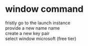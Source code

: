 # window command 


fristly go to the launch instance
<br>
provide a new name name 
<br>
create a new key pair 
<br>
select window microsoft (free tier)
<br>

